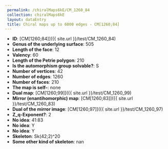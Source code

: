 ```yaml
--- 
 permalink: /chiralMaps6kE/CM_1260_84 
 collection: chiralMaps6kE
 layout: dataEntry
 title: Chiral maps up to 6000 edges - CM[1260;84]
---
```


- **ID**: [CM[1260;84]]({{ site.url }}/test/CM_1260_84)
- **Genus of the underlying surface**: 505
- **Length of the face**: 12
- **Valency**: 60
- **Length of the Petrie polygon**: 210
- **Is the automorphism group solvable?**: S
- **Number of vertices**: 42
- **Number of edges**: 1260
- **Number of faces**: 210
- **The map is self-**: none
- **Dual map**: [CM[1260;99]]({{ site.url }}/test/CM_1260_99)
- **Mirror (enantihomorphic) map**: [CM[1260;83]]({{ site.url }}/test/CM_1260_83)
- **Dual of the mirror image**: [CM[1260;97]]({{ site.url }}/test/CM_1260_97)
- **Z_q-Exponent?**: 2
- **No idea**:  41:83
- **No idea**: Y
- **No idea**: Y
- **Skeleton**: Sk(42;2)^20
- **Some other kind of skeleton**: nan
